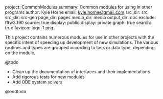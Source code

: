 project: CommonModules
summary: Common modules for using in other programs
author: Kyle Horne
email: kyle.horne@gmail.com
src_dir: src
src_dir: src-gen
page_dir: pages
media_dir: media
output_dir: doc
exclude: fftw3.f90
source: true
display: public
display: private
graph: true
search: true
favicon: logo-1.png

This project contains numerous modules for use in other projects with the specific intent of speeding up development of new simulations.
The various routines and types are grouped according to task or data type, depending on the module.

@todo

* Clean up the documentation of interfaces and their implementations
* Add rigorous tests for new modules
* Add ODE system solvers

@endtodo
